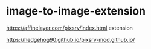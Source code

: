 # image-to-image-extension
https://affinelayer.com/pixsrv/index.html extension

https://hedgehog90.github.io/pixsrv-mod.github.io/
